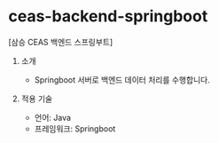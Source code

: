 # ceas-backend-springboot
[삼승 CEAS 백엔드 스프링부트]
 1. 소개
    - Springboot 서버로 백엔드 데이터 처리를 수행합니다.
   
 2. 적용 기술
    - 언어: Java
    - 프레임워크: Springboot
